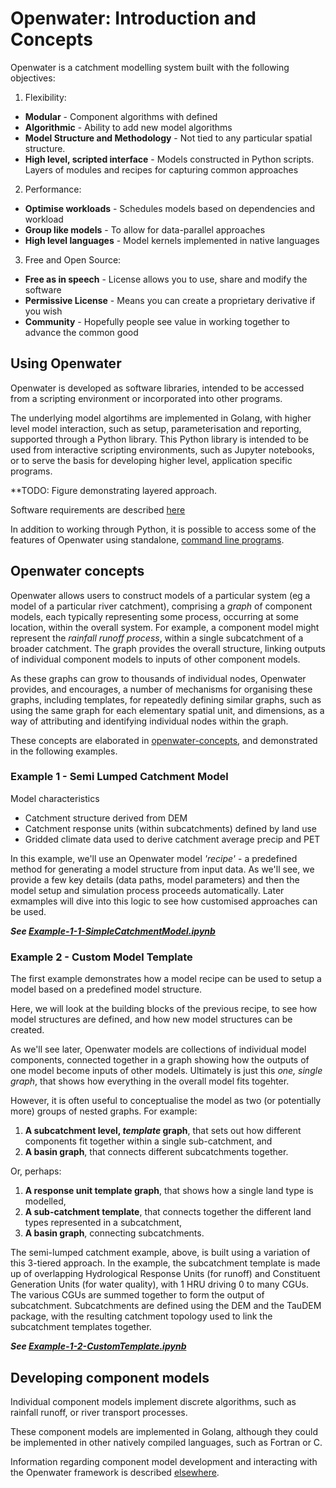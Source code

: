 # Openwater: Introduction and Concepts

Openwater is a catchment modelling system built with the following objectives:

1. Flexibility:
  * **Modular** - Component algorithms with defined 
  * **Algorithmic** - Ability to add new model algorithms
  * **Model Structure and Methodology** - Not tied to any particular spatial structure.
  * **High level, scripted interface** - Models constructed in Python scripts. Layers of modules and recipes for capturing common approaches
2. Performance:
  * **Optimise workloads** - Schedules models based on dependencies and workload
  * **Group like models** - To allow for data-parallel approaches
  * **High level languages** - Model kernels implemented in native languages
3. Free and Open Source:
  * **Free as in speech** - License allows you to use, share and modify the software
  * **Permissive License** - Means you can create a proprietary derivative if you wish
  * **Community** - Hopefully people see value in working together to advance the common good

## Using Openwater

Openwater is developed as software libraries, intended to be accessed from a scripting environment or incorporated into other programs.

The underlying model algortihms are implemented in Golang, with higher level model interaction, such as setup, parameterisation and reporting, supported through a Python library. This Python library is intended to be used from interactive scripting environments, such as Jupyter notebooks, or to serve the basis for developing higher level, application specific programs.

**TODO: Figure demonstrating layered approach.

Software requirements are described [here](environment.md)

In addition to working through Python, it is possible to access some of the features of Openwater using standalone, [command line programs](programs.md).

## Openwater concepts

Openwater allows users to construct models of a particular system (eg a model of a particular river catchment), comprising a _graph_ of component models, each typically representing some process, occurring at some location, within the overall system. For example, a component model might represent the _rainfall runoff process_, within a single subcatchment of a broader catchment. The graph provides the overall structure, linking outputs of individual component models to inputs of other component models.

As these graphs can grow to thousands of individual nodes, Openwater provides, and encourages, a number of mechanisms for organising these graphs, including templates, for repeatedly defining similar graphs, such as using the same graph for each elementary spatial unit, and dimensions, as a way of attributing and identifying individual nodes within the graph.

These concepts are elaborated in [openwater-concepts](openwater-concepts.md), and demonstrated in the  following examples.

###  Example 1 - Semi Lumped Catchment Model

Model characteristics

* Catchment structure derived from DEM
* Catchment response units (within subcatchments) defined by land use
* Gridded climate data used to derive catchment average precip and PET

In this example, we'll use an Openwater model _'recipe'_ - a predefined method for generating a model structure from input data. As we'll see, we provide a few key details (data paths, model parameters) and then the model setup and simulation process proceeds automatically. Later exmamples will dive into this logic to see how customised approaches can be used.

**_See [Example-1-1-SimpleCatchmentModel.ipynb](Example-1-1-SimpleCatchmentModel.ipynb)_**


### Example 2 - Custom Model Template

The first example demonstrates how a model recipe can be used to setup a model based on a predefined model structure.

Here, we will look at the building blocks of the previous recipe, to see how model structures are defined, and how new model structures can be created.

As we'll see later, Openwater models are collections of individual model components, connected together in a graph showing how the outputs of one model become inputs of other models. Ultimately is just this _one, single graph_, that shows how everything in the overall model fits togehter.

However, it is often useful to conceptualise the model as two (or potentially more) groups of nested graphs. For example:

1. **A subcatchment level, _template_ graph**, that sets out how different components fit together within a single sub-catchment, and
2. **A basin graph**, that connects different subcatchments together.

Or, perhaps:

1. **A response unit template graph**, that shows how a single land type is modelled,
2. **A sub-catchment template**, that connects together the different land types represented in a subcatchment,
3. **A basin graph**, connecting subcatchments.

The semi-lumped catchment example, above, is built using a variation of this 3-tiered approach. In the example, the subcatchment template is made up of overlapping Hydrological Response Units (for runoff) and Constituent Generation Units (for water quality), with 1 HRU driving 0 to many CGUs. The various CGUs are summed together to form the output of subcatchment. Subcatchments are defined using the DEM and the TauDEM package, with the resulting catchment topology used to link the subcatchment templates together.

**_See [Example-1-2-CustomTemplate.ipynb](Example-1-2-CustomTemplate.ipynb)_**

## Developing component models

Individual component models implement discrete algorithms, such as rainfall runoff, or river transport processes.

These component models are implemented in Golang, although they could be implemented in other natively compiled languages, such as Fortran or C.

Information regarding component model development and interacting with the Openwater framework is described [elsewhere](model-kernels.md).
